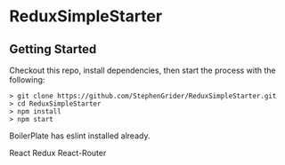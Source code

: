 # ReduxSimpleStarter

## Getting Started

Checkout this repo, install dependencies, then start the process with the following:

```
> git clone https://github.com/StephenGrider/ReduxSimpleStarter.git
> cd ReduxSimpleStarter
> npm install
> npm start
```

BoilerPlate has eslint installed already.

React
Redux
React-Router